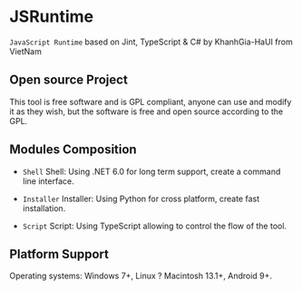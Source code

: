 # JSRuntime

`JavaScript Runtime` based on Jint, TypeScript &amp; C# by KhanhGia-HaUI from VietNam

## Open source Project
This tool is free software and is GPL compliant, anyone can use and modify it as they wish, but the software is free and open source according to the GPL.

## Modules Composition

- ``Shell``
Shell: Using .NET 6.0 for long term support, create a command line interface.

- ``Installer``
Installer: Using Python for cross platform, create fast installation.

- ``Script``
Script: Using TypeScript allowing to control the flow of the tool.

## Platform Support

Operating systems: Windows 7+, Linux ? Macintosh 13.1+, Android 9+.



